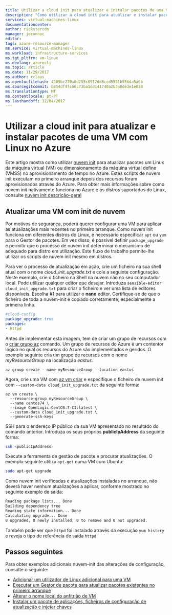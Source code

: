 ```yaml
---
title: Utilizar a cloud init para atualizar e instalar pacotes de uma VM com Linux no Azure | Microsoft Docs
description: "Como utilizar a cloud init para atualizar e instalar pacotes numa VM com Linux durante a criação com o 2.0 CLI do Azure"
services: virtual-machines-linux
documentationcenter: 
author: rickstercdn
manager: jeconnoc
editor: 
tags: azure-resource-manager
ms.service: virtual-machines-linux
ms.workload: infrastructure-services
ms.tgt_pltfrm: vm-linux
ms.devlang: azurecli
ms.topic: article
ms.date: 11/29/2017
ms.author: rclaus
ms.openlocfilehash: 4209bc270a6d255c8512dd6ccd5551b556da5a6b
ms.sourcegitcommit: b854df4fc66c73ba1dd141740a2b348de3e1e028
ms.translationtype: MT
ms.contentlocale: pt-PT
ms.lasthandoff: 12/04/2017
---
```

# <a name="use-cloud-init-to-update-and-install-packages-in-a-linux-vm-in-azure"></a>Utilizar a cloud init para atualizar e instalar pacotes de uma VM com Linux no Azure
Este artigo mostra como utilizar [nuvem init](https://cloudinit.readthedocs.io) para atualizar pacotes um Linux da máquina virtual (VM) ou dimensionamento da máquina virtual define (VMSS) no aprovisionamento de tempo no Azure. Estes scripts de nuvem init executam no primeiro arranque depois dos recursos foram aprovisionados através do Azure. Para obter mais informações sobre como nuvem init nativamente funciona no Azure e os distros suportados do Linux, consulte [nuvem init descrição-geral](using-cloud-init.md)

## <a name="update-a-vm-with-cloud-init"></a>Atualizar uma VM com init de nuvem
Por motivos de segurança, poderá querer configurar uma VM para aplicar as atualizações mais recentes no primeiro arranque. Como nuvem init funciona em diferentes distros do Linux, é necessário especificar `apt` ou `yum` para o Gestor de pacotes. Em vez disso, é possível definir `package_upgrade` e permitir que o processo de nuvem init determinar o mecanismo de adequado para distro em utilização. Este fluxo de trabalho permite-lhe utilizar os scripts de nuvem init mesmo em distros.

Para ver o processo de atualização em ação, crie um ficheiro na sua shell atual com o nome *cloud_init_upgrade.txt* e cole a seguinte configuração. Neste exemplo, crie o ficheiro na Shell na nuvem não no seu computador local. Pode utilizar qualquer editor que desejar. Introduza `sensible-editor cloud_init_upgrade.txt` para criar o ficheiro e ver uma lista de editores disponíveis. Escolha #1 para utilizar o **nano** editor. Certifique-se de que o ficheiro de toda a nuvem-init é copiado corretamente, especialmente a primeira linha.  

```yaml
#cloud-config
package_upgrade: true
packages:
- httpd
```

Antes de implementar esta imagem, tem de criar um grupo de recursos com o [criar grupo az](/cli/azure/group#create) comando. Um grupo de recursos do Azure é um contentor lógico no qual os recursos do Azure são implementados e geridos. O exemplo seguinte cria um grupo de recursos com o nome *myResourceGroup* na localização *eastus*.

```azurecli-interactive 
az group create --name myResourceGroup --location eastus
```

Agora, crie uma VM com [az vm criar](/cli/azure/vm#create) e especifique o ficheiro de nuvem init com `--custom-data cloud_init_upgrade.txt` da seguinte forma:

```azurecli-interactive 
az vm create \
  --resource-group myResourceGroup \
  --name centos74 \
  --image OpenLogic:CentOS:7-CI:latest \
  --custom-data cloud_init_upgrade.txt \
  --generate-ssh-keys 
```

SSH para o endereço IP público da sua VM apresentado no resultado do comando anterior. Introduza os seus próprios **publicIpAddress** da seguinte forma:

```bash
ssh <publicIpAddress>
```

Execute a ferramenta de gestão de pacote e procurar atualizações. O exemplo seguinte utiliza `apt-get` numa VM com Ubuntu:

```bash
sudo apt-get upgrade
```

Como nuvem init verificadas e atualizações instaladas no arranque, não deverá haver nenhum atualizações a aplicar, conforme mostrado no seguinte exemplo de saída:

```bash
Reading package lists... Done
Building dependency tree
Reading state information... Done
Calculating upgrade... Done
0 upgraded, 0 newly installed, 0 to remove and 0 not upgraded.
```

Também pode ver que `httpd` foi instalado através da execução `yum history` e reveja o tipo de referência de saída `httpd`. 

## <a name="next-steps"></a>Passos seguintes
Para obter exemplos adicionais nuvem-init das alterações de configuração, consulte o seguinte:
 
- [Adicionar um utilizador de Linux adicional para uma VM](cloudinit-add-user.md)
- [Executar um Gestor de pacote para atualizar pacotes existentes no primeiro arranque](cloudinit-update-vm.md)
- [Alterar o nome local do anfitrião de VM](cloudinit-update-vm-hostname.md) 
- [Instalar um pacote de aplicações, ficheiros de configuração de atualização e injetar chaves](tutorial-automate-vm-deployment.md)